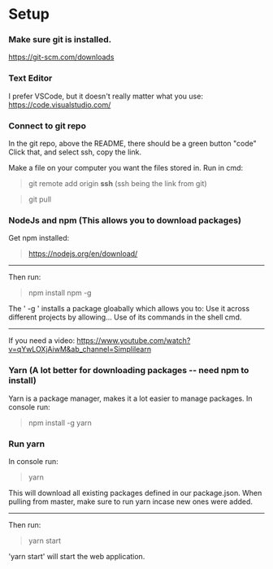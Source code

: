 # Setup
### Make sure git is installed.
https://git-scm.com/downloads

### Text Editor
I prefer VSCode, but it doesn't really matter what you use:
https://code.visualstudio.com/

### Connect to git repo
In the git repo, above the README, there should be a green button "code"
Click that, and select ssh, copy the link.

Make a file on your computer you want the files stored in.
Run in cmd:
> git remote add origin **ssh**     (ssh being the link from git)

> git pull

### NodeJs and npm (This allows you to download packages)
Get npm installed:
>https://nodejs.org/en/download/

---
Then run:
>npm install npm -g

The ' -g ' installs a package gloabally which allows you to:
  Use it across different projects by allowing...
    Use of its commands in the shell cmd. 

---
If you need a video:
https://www.youtube.com/watch?v=qYwLOXjAiwM&ab_channel=Simplilearn

### Yarn (A lot better for downloading packages -- need npm to install)
Yarn is a package manager, makes it a lot easier to manage packages.
In console run:
>npm install -g yarn

### Run yarn
In console run:
>yarn

This will download all existing packages defined in our package.json.
When pulling from master, make sure to run yarn incase new ones were added.

---
Then run:
>yarn start

'yarn start' will start the web application.